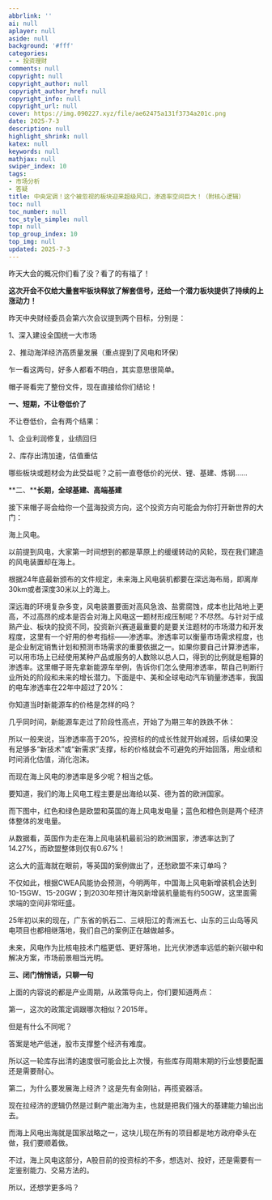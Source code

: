 ```yaml
---
abbrlink: ''
ai: null
aplayer: null
aside: null
background: '#fff'
categories:
- - 投资理财
comments: null
copyright: null
copyright_author: null
copyright_author_href: null
copyright_info: null
copyright_url: null
cover: https://img.090227.xyz/file/ae62475a131f3734a201c.png
date: 2025-7-3
description: null
highlight_shrink: null
katex: null
keywords: null
mathjax: null
swiper_index: 10
tags:
- 市场分析
- 答疑
title: 中央定调！这个被忽视的板块迎来超级风口，渗透率空间巨大！（附核心逻辑）
toc: null
toc_number: null
toc_style_simple: null
top: null
top_group_index: 10
top_img: null
updated: 2025-7-3
---
```

昨天大会的概况你们看了没？看了的有福了！

**这次开会不仅给大量套牢板块释放了解套信号，还给一个潜力板块提供了持续的上涨动力！**

昨天中央财经委员会第六次会议提到两个目标，分别是：

1、深入建设全国统一大市场

2、推动海洋经济高质量发展（重点提到了风电和环保）

乍一看这两句，好多人都看不明白，其实意思很简单。

帽子哥看完了整份文件，现在直接给你们结论！

**一、短期，不让卷低价了**

不让卷低价，会有两个结果：

1、企业利润修复，业绩回归

2、库存出清加速，估值重估

哪些板块或题材会为此受益呢？之前一直卷低价的光伏、锂、基建、炼钢……

**二、****长期，全球基建、高端基建**

接下来帽子哥会给你一个蓝海投资方向，这个投资方向可能会为你打开新世界的大门：

海上风电。

以前提到风电，大家第一时间想到的都是草原上的缓缓转动的风轮，现在我们建造的风电装置却在海上。

根据24年底最新颁布的文件规定，未来海上风电装机都要在深远海布局，即离岸30km或者深度30米以上的海上。

深远海的环境复杂多变，风电装置要面对高风急浪、盐雾腐蚀，成本也比陆地上更高，不过高昂的成本是否会对海上风电这一题材形成压制呢？不尽然。与针对于成熟产业、板块的投资不同，投资新兴赛道最重要的是要关注题材的市场潜力和开发程度，这里有一个好用的参考指标——渗透率。渗透率可以衡量市场需求程度，也是企业制定销售计划和预测市场需求的重要依据之一。如果你要自己计算渗透率，可以用市场上已经使用某种产品或服务的人数除以总人口，得到的比例就是粗算的渗透率。这里帽子哥先拿新能源车举例，告诉你们怎么使用渗透率，帮自己判断行业所处的阶段和未来的增长潜力。下面是中、美和全球电动汽车销量渗透率，我国的电车渗透率在22年中超过了20%：

你知道当时新能源车的价格是怎样的吗？

几乎同时间，新能源车走过了阶段性高点，开始了为期三年的跌跌不休：

所以一般来说，当渗透率高于20%，投资标的的成长性就开始减弱，后续如果没有足够多“新技术”或“新需求”支撑，标的价格就会不可避免的开始回落，用业绩和时间消化估值，消化泡沫。

而现在海上风电的渗透率是多少呢？相当之低。

要知道，我们的海上风电工程主要是出海给以英、德为首的欧洲国家。

而下图中，红色和绿色是欧盟和英国的海上风电发电量；蓝色和橙色则是两个经济体整体的发电量。

从数据看，英国作为走在海上风电装机最前沿的欧洲国家，渗透率达到了14.27%，而欧盟整体则仅有0.67%！

这么大的蓝海就在眼前，等英国的案例做出了，还愁欧盟不来订单吗？

不仅如此，根据CWEA风能协会预测，今明两年，中国海上风电新增装机会达到10-15GW、15-20GW；到2030年预计海风新增装机量能有约50GW，这里面需求端的空间非常旺盛。

25年初以来的现在，广东省的帆石二、三峡阳江的青洲五七、山东的三山岛等风电项目也都相继落地，我们自己的案例正在越做越多。

未来，风电作为比核电技术门槛更低、更好落地，比光伏渗透率远低的新兴碳中和解决方案，市场前景相当光明。

**三、闭门悄悄话，只聊一句**

上面的内容说的都是产业周期，从政策导向上，你们要知道两点：

第一，这次的政策定调跟哪次相似？2015年。

但是有什么不同呢？

答案是地产低迷，股市支撑整个经济有难度。

所以这一轮库存出清的速度很可能会比上次慢，有些库存周期末期的行业想要配置还是需要耐心。

第二，为什么要发展海上经济？这是先有金刚钻，再揽瓷器活。

现在拉经济的逻辑仍然是过剩产能出海为主，也就是把我们强大的基建能力输出出去。

而海上风电出海就是国家战略之一，这块儿现在所有的项目都是地方政府牵头在做，我们要顺着做。

不过，海上风电这部分，A股目前的投资标的不多，想选对、投好，还是需要有一定鉴别能力、交易方法的。

所以，还想学更多吗？
